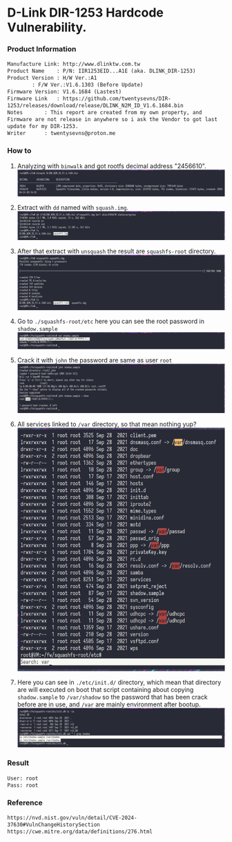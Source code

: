 # D-Link DIR-1253 Hardcode Vulnerability.

### Product Information
```
Manufacture Link: http://www.dlinktw.com.tw
Product Name	: P/N: IIR1253EID...A1E (aka. DLINK_DIR-1253)
Product Version	: H/W Ver.:A1
		: F/W Ver.:V1.6.1303 (Before Update)
Firmware Version: V1.6.1684 (Lastest)
Firmware Link	: https://github.com/twentysevns/DIR-1253/releases/download/release/DLINK_N2M_ID_V1.6.1684.bin
Notes		: This report are created from my own property, and Firmware are not release in anywhere so i ask the Vendor to got last update for my DIR-1253.
Writer		: twentysevns@proton.me
```
### How to
1. Analyzing with ```binwalk``` and got rootfs decimal address "2456610".
![image](./2025-02-21_screenshot_000.png)

2. Extract with ```dd``` named with ```squash.img```.
![image](./2025-02-21_screenshot_001.png)

3. After that extract with ```unsquash``` the result are ```squashfs-root``` directory.
![image](./2025-02-21_screenshot_002.png)

4. Go to ```./squashfs-root/etc``` here you can see the root password in ```shadow.sample```
![image](./2025-02-21_screenshot_004.png)

5. Crack it with ```john``` the password are same as user ```root``` 
![image](./2025-02-21_screenshot_005.png)

6. All services linked to ```/var``` directory, so that mean nothing yup?
![image](./2025-02-21_screenshot_006.png)

7. Here you can see in ```./etc/init.d/``` directory, which mean that directory are will executed on boot that script containing about copying ```shadow.sample``` to ```/var/shadow``` so the password that has been crack before are in use, and ```/var``` are mainly environment after bootup.
![image](./2025-02-21_screenshot_007.png)

### Result
```
User: root
Pass: root
```

### Reference
```
https://nvd.nist.gov/vuln/detail/CVE-2024-37630#VulnChangeHistorySection
https://cwe.mitre.org/data/definitions/276.html
```
